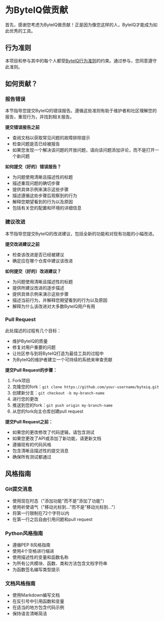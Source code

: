 # 为ByteIQ做贡献

首先，感谢您考虑为ByteIQ做贡献！正是因为像您这样的人，ByteIQ才能成为如此优秀的工具。

## 行为准则

本项目和参与其中的每个人都受[ByteIQ行为准则](CODE_OF_CONDUCT.md)的约束。通过参与，您同意遵守此准则。

## 如何贡献？

### 报告错误

本节指导您提交ByteIQ的错误报告。遵循这些准则有助于维护者和社区理解您的报告，重现行为，并找到相关报告。

**提交错误报告之前**
- 查阅文档以获取常见问题的故障排除提示
- 检查问题是否已经被报告
- 如果您发现一个解决该问题的开放问题，请向该问题添加评论，而不是打开一个新问题

**如何提交（好的）错误报告？**
- 为问题使用清晰且描述性的标题
- 描述重现问题的确切步骤
- 提供具体示例来演示这些步骤
- 描述遵循这些步骤后观察到的行为
- 解释您期望看到的行为以及原因
- 包括有关您的配置和环境的详细信息

### 建议改进

本节指导您提交ByteIQ的改进建议，包括全新的功能和对现有功能的小幅改进。

**提交改进建议之前**
- 检查该改进是否已经被建议
- 确定应在哪个仓库中建议该改进

**如何提交（好的）改进建议？**
- 为问题使用清晰且描述性的标题
- 提供所建议改进的逐步描述
- 提供具体示例来演示这些步骤
- 描述当前行为，并解释您期望看到的行为以及原因
- 解释为什么该改进对大多数ByteIQ用户有用

### Pull Request

此处描述的过程有几个目标：
- 维护ByteIQ的质量
- 修复对用户重要的问题
- 让社区参与到将ByteIQ打造为最佳工具的过程中
- 为ByteIQ的维护者建立一个可持续的系统来审查贡献

**提交Pull Request的步骤：**
1. Fork项目
2. 克隆您的fork：`git clone https://github.com/your-username/byteiq.git`
3. 创建新分支：`git checkout -b my-branch-name`
4. 进行您的更改
5. 推送到您的fork：`git push origin my-branch-name`
6. 从您的fork向主仓库创建pull request

**提交Pull Request之前：**
- 如果您的更改修改了代码逻辑，请包含测试
- 如果您更改了API或添加了新功能，请更新文档
- 遵循现有的代码风格
- 包含清晰且描述性的提交消息
- 确保所有测试都通过

## 风格指南

### Git提交消息
- 使用现在时态（"添加功能"而不是"添加了功能"）
- 使用祈使语气（"移动光标到..."而不是"移动光标到..."）
- 将第一行限制在72个字符以内
- 在第一行之后自由引用问题和pull request

### Python风格指南
- 遵循PEP 8风格指南
- 使用4个空格进行缩进
- 使用描述性的变量和函数名称
- 为所有公共模块、函数、类和方法包含文档字符串
- 为函数签名编写类型提示

### 文档风格指南
- 使用Markdown编写文档
- 在反引号中引用函数和变量
- 在适当的地方包含代码示例
- 保持语言清晰简洁
